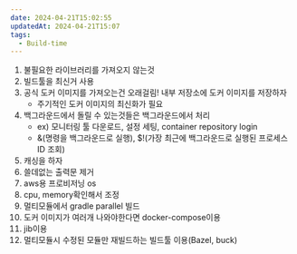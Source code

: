 ```yaml
---
date: 2024-04-21T15:02:55
updatedAt: 2024-04-21T15:07
tags:
  - Build-time
---
```

1. 불필요한 라이브러리를 가져오지 않는것
2. 빌드툴을 최신거 사용
3. 공식 도커 이미지를 가져오는건 오래걸림! 내부 저장소에 도커 이미지를 저장하자
    - 주기적인 도커 이미지의 최신화가 필요
4. 백그라운드에서 돌릴 수 있는것들은 백그라운드에서 처리
    - ex) 모니터링 툴 다운로드, 설정 세팅, container repository login
    - &(명령을 백그라운드로 실행), $!(가장 최근에 백그라운드로 실행된 프로세스 ID 조회)
5. 캐싱을 하자
6. 쓸데없는 출력문 제거
7. aws용 프로비저닝 os
8. cpu, memory확인해서 조정
9. 멀티모듈에서 gradle parallel 빌드
10. 도커 이미지가 여러개 나와야한다면 docker-compose이용
11. jib이용
12. 멀티모듈시 수정된 모듈만 재빌드하는 빌드툴 이용(Bazel, buck)

